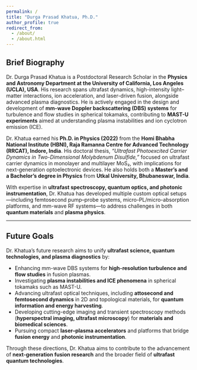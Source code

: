 ```yaml
---
permalink: /
title: "Durga Prasad Khatua, Ph.D."
author_profile: true
redirect_from: 
  - /about/
  - /about.html
---
```


## Brief Biography

Dr. Durga Prasad Khatua is a Postdoctoral Research Scholar in the **Physics and Astronomy Department at the University of California, Los Angeles (UCLA), USA**. His research spans ultrafast dynamics, high-intensity light–matter interactions, ion acceleration, and laser-driven fusion, alongside advanced plasma diagnostics. He is actively engaged in the design and development of **mm-wave Doppler backscattering (DBS) systems** for turbulence and flow studies in spherical tokamaks, contributing to **MAST-U experiments** aimed at understanding plasma instabilities and ion cyclotron emission (ICE).

Dr. Khatua earned his **Ph.D. in Physics (2022)** from the **Homi Bhabha National Institute (HBNI), Raja Ramanna Centre for Advanced Technology (RRCAT), Indore, India**. His doctoral thesis, *“Ultrafast Photoexcited Carrier Dynamics in Two-Dimensional Molybdenum Disulfide,”* focused on ultrafast carrier dynamics in monolayer and multilayer MoS₂, with implications for next-generation optoelectronic devices. He also holds both a **Master’s and a Bachelor’s degree in Physics** from **Utkal University, Bhubaneswar, India**.

With expertise in **ultrafast spectroscopy, quantum optics, and photonic instrumentation**, Dr. Khatua has developed multiple custom optical setups—including femtosecond pump–probe systems, micro-PL/micro-absorption platforms, and mm-wave RF systems—to address challenges in both **quantum materials** and **plasma physics**.

---

## Future Goals

Dr. Khatua’s future research aims to unify **ultrafast science, quantum technologies, and plasma diagnostics** by:  

- Enhancing mm-wave DBS systems for **high-resolution turbulence and flow studies** in fusion plasmas.  
- Investigating **plasma instabilities and ICE phenomena** in spherical tokamaks such as MAST-U.  
- Advancing ultrafast optical techniques, including **attosecond and femtosecond dynamics** in 2D and topological materials, for **quantum information and energy harvesting**.  
- Developing cutting-edge imaging and transient spectroscopy methods (**hyperspectral imaging, ultrafast microscopy**) for **materials and biomedical sciences**.  
- Pursuing compact **laser–plasma accelerators** and platforms that bridge **fusion energy** and **photonic instrumentation**.  

Through these directions, Dr. Khatua aims to contribute to the advancement of **next-generation fusion research** and the broader field of **ultrafast quantum technologies**.
